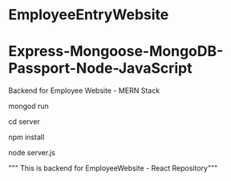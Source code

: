 # EmployeeEntryWebsite
# Express-Mongoose-MongoDB-Passport-Node-JavaScript
Backend for Employee Website - MERN Stack

mongod run

cd server 

npm install

node server.js

""" This is backend for EmployeeWebsite - React Repository"""
